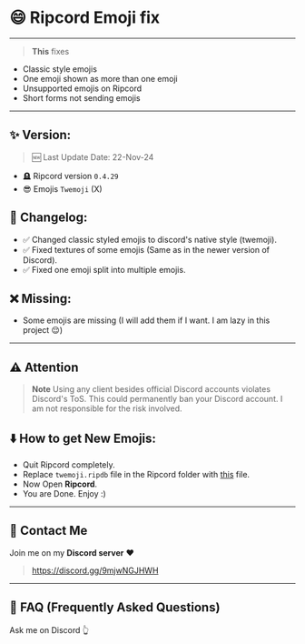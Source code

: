 # 😄 Ripcord Emoji fix
---

> **This** fixes
- Classic style emojis
- One emoji shown as more than one emoji
- Unsupported emojis on Ripcord
- Short forms not sending emojis
---

## ✨ Version:

> 🆕 Last Update Date: 22-Nov-24
- 🪦 Ripcord version `0.4.29`
- 😎 Emojis `Twemoji` (X)

## 📜 Changelog:
- ✅ Changed classic styled emojis to discord's native style (twemoji).
- ✅ Fixed textures of some emojis (Same as in the newer version of Discord).
- ✅ Fixed one emoji split into multiple emojis.

## ❌ Missing:

- Some emojis are missing (I will add them if I want. I am lazy in this project 😌)
---

## ⚠️ Attention
> **Note**
> Using any client besides official Discord accounts violates Discord's ToS. This could permanently ban your Discord account. I am not responsible for the risk involved.

## ⬇️ How to get New Emojis:

- Quit Ripcord completely.
- Replace `twemoji.ripdb` file in the Ripcord folder with [this](https://github.com/cool-dev-code/ripcord-emoji-fix/releases) file.
- Now Open **Ripcord**.
- You are Done. Enjoy :)

---
## 💬 Contact Me
Join me on my **Discord server** ❤️
> https://discord.gg/9mjwNGJHWH
---
## 🤔 FAQ (Frequently Asked Questions)
Ask me on Discord 👆
